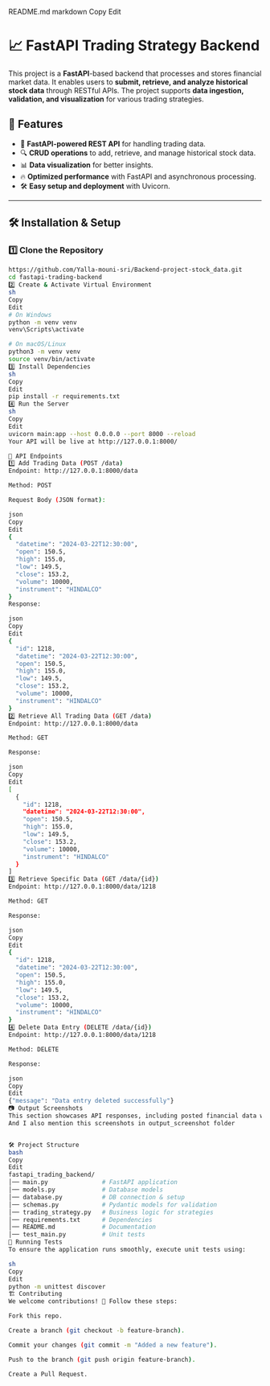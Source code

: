 README.md
markdown
Copy
Edit
# 📈 FastAPI Trading Strategy Backend  

This project is a **FastAPI**-based backend that processes and stores financial market data. It enables users to **submit, retrieve, and analyze historical stock data** through RESTful APIs. The project supports **data ingestion, validation, and visualization** for various trading strategies.  

## 🚀 Features  
- 📡 **FastAPI-powered REST API** for handling trading data.  
- 🔍 **CRUD operations** to add, retrieve, and manage historical stock data.  
- 📊 **Data visualization** for better insights.  
- 🔥 **Optimized performance** with FastAPI and asynchronous processing.  
- 🛠️ **Easy setup and deployment** with Uvicorn.  

---

## 🛠️ Installation & Setup  

### **1️⃣ Clone the Repository**  
```sh
https://github.com/Yalla-mouni-sri/Backend-project-stock_data.git
cd fastapi-trading-backend
2️⃣ Create & Activate Virtual Environment
sh
Copy
Edit
# On Windows
python -m venv venv
venv\Scripts\activate

# On macOS/Linux
python3 -m venv venv
source venv/bin/activate
3️⃣ Install Dependencies
sh
Copy
Edit
pip install -r requirements.txt
4️⃣ Run the Server
sh
Copy
Edit
uvicorn main:app --host 0.0.0.0 --port 8000 --reload
Your API will be live at http://127.0.0.1:8000/

📌 API Endpoints
1️⃣ Add Trading Data (POST /data)
Endpoint: http://127.0.0.1:8000/data

Method: POST

Request Body (JSON format):

json
Copy
Edit
{
  "datetime": "2024-03-22T12:30:00",
  "open": 150.5,
  "high": 155.0,
  "low": 149.5,
  "close": 153.2,
  "volume": 10000,
  "instrument": "HINDALCO"
}
Response:

json
Copy
Edit
{
  "id": 1218,
  "datetime": "2024-03-22T12:30:00",
  "open": 150.5,
  "high": 155.0,
  "low": 149.5,
  "close": 153.2,
  "volume": 10000,
  "instrument": "HINDALCO"
}
2️⃣ Retrieve All Trading Data (GET /data)
Endpoint: http://127.0.0.1:8000/data

Method: GET

Response:

json
Copy
Edit
[
  {
    "id": 1218,
    "datetime": "2024-03-22T12:30:00",
    "open": 150.5,
    "high": 155.0,
    "low": 149.5,
    "close": 153.2,
    "volume": 10000,
    "instrument": "HINDALCO"
  }
]
3️⃣ Retrieve Specific Data (GET /data/{id})
Endpoint: http://127.0.0.1:8000/data/1218

Method: GET

Response:

json
Copy
Edit
{
  "id": 1218,
  "datetime": "2024-03-22T12:30:00",
  "open": 150.5,
  "high": 155.0,
  "low": 149.5,
  "close": 153.2,
  "volume": 10000,
  "instrument": "HINDALCO"
}
4️⃣ Delete Data Entry (DELETE /data/{id})
Endpoint: http://127.0.0.1:8000/data/1218

Method: DELETE

Response:

json
Copy
Edit
{"message": "Data entry deleted successfully"}
📷 Output Screenshots
This section showcases API responses, including posted financial data with fields like datetime, open, high, low, close prices, volume, and instrument. It verifies successful data storage and retrieval.
And I also mention this screenshots in output_screenshot folder


🛠️ Project Structure
bash
Copy
Edit
fastapi_trading_backend/
│── main.py               # FastAPI application
│── models.py             # Database models
│── database.py           # DB connection & setup
│── schemas.py            # Pydantic models for validation
│── trading_strategy.py   # Business logic for strategies
│── requirements.txt      # Dependencies
│── README.md             # Documentation
│── test_main.py          # Unit tests
🧪 Running Tests
To ensure the application runs smoothly, execute unit tests using:

sh
Copy
Edit
python -m unittest discover
🏗️ Contributing
We welcome contributions! 🚀 Follow these steps:

Fork this repo.

Create a branch (git checkout -b feature-branch).

Commit your changes (git commit -m "Added a new feature").

Push to the branch (git push origin feature-branch).

Create a Pull Request.
